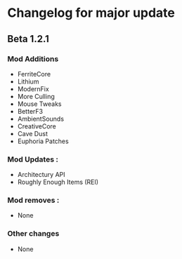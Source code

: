 # Changelog for major update

## Beta 1.2.1

### Mod Additions
- FerriteCore
- Lithium
- ModernFix
- More Culling
- Mouse Tweaks
- BetterF3
- AmbientSounds
- CreativeCore
- Cave Dust
- Euphoria Patches

### Mod Updates :
- Architectury API
- Roughly Enough Items (REI)

### Mod removes :
- None

### Other changes
- None
